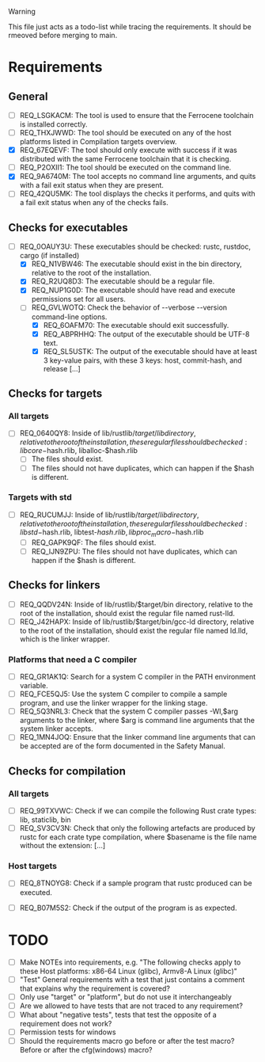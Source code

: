 > [!WARNING]
> This file just acts as a todo-list while tracing the requirements. It should be rmeoved before merging to main.

# Requirements

## General

- [ ] REQ_LSGKACM: The tool is used to ensure that the Ferrocene toolchain is installed correctly.
- [ ] REQ_THXJWWD: The tool should be executed on any of the host platforms listed in Compilation targets overview.
- [x] REQ_67EQEVF: The tool should only execute with success if it was distributed with the same Ferrocene toolchain that it is checking.
- [ ] REQ_P2OXII1: The tool should be executed on the command line.
- [x] REQ_9A6740M: The tool accepts no command line arguments, and quits with a fail exit status when they are present.
- [ ] REQ_42QU5MK: The tool displays the checks it performs, and quits with a fail exit status when any of the checks fails.

## Checks for executables

- [ ] REQ_0OAUY3U: These executables should be checked: rustc, rustdoc, cargo (if installed)
    - [x] REQ_N1VBW46: The executable should exist in the bin directory, relative to the root of the installation.
    - [x] REQ_R2UQ8D3: The executable should be a regular file.
    - [x] REQ_NUP1G0D: The executable should have read and execute permissions set for all users.
    - [ ] REQ_GVLWOTQ: Check the behavior of --verbose --version command-line options.
        - [x] REQ_6OAFM70: The executable should exit successfully.
        - [x] REQ_ABPRHHQ: The output of the executable should be UTF-8 text.
        - [x] REQ_SL5USTK: The output of the executable should have at least 3 key-value pairs, with these 3 keys: host, commit-hash, and release [...]

## Checks for targets

### All targets

- [ ] REQ_0640QY8: Inside of lib/rustlib/$target/lib directory, relative to the root of the installation, these regular files should be checked: libcore-$hash.rlib, liballoc-$hash.rlib
    - [ ] The files should exist.
    - [ ] The files should not have duplicates, which can happen if the $hash is different.

### Targets with std

- [ ] REQ_RUCUMJJ: Inside of lib/rustlib/$target/lib directory, relative to the root of the installation, these regular files should be checked: libstd-$hash.rlib, libtest-$hash.rlib, libproc_macro-$hash.rlib
    - [ ] REQ_GAPK9QF: The files should exist.
    - [ ] REQ_IJN9ZPU: The files should not have duplicates, which can happen if the $hash is different.

## Checks for linkers

- [ ] REQ_QQDV24N: Inside of lib/rustlib/$target/bin directory, relative to the root of the installation, should exist the regular file named rust-lld.
- [ ] REQ_J42HAPX: Inside of lib/rustlib/$target/bin/gcc-ld directory, relative to the root of the installation, should exist the regular file named ld.lld, which is the linker wrapper.

### Platforms that need a C compiler

- [ ] REQ_GR1AK1Q: Search for a system C compiler in the PATH environment variable.
- [ ] REQ_FCE5QJ5: Use the system C compiler to compile a sample program, and use the linker wrapper for the linking stage.
- [ ] REQ_5Q3NRL3: Check that the system C compiler passes -Wl,$arg arguments to the linker, where $arg is command line arguments that the system linker accepts.
- [ ] REQ_1MN4JOQ: Ensure that the linker command line arguments that can be accepted are of the form documented in the Safety Manual.

## Checks for compilation

### All targets

- [ ] REQ_99TXVWC: Check if we can compile the following Rust crate types: lib, staticlib, bin
- [ ] REQ_SV3CV3N: Check that only the following artefacts are produced by rustc for each crate type compilation, where $basename is the file name without the extension: [...]

### Host targets

- [ ] REQ_8TNOYG8: Check if a sample program that rustc produced can be executed.
- [ ] REQ_B07M5S2: Check if the output of the program is as expected.


# TODO

- [ ] Make NOTEs into requirements, e.g. "The following checks apply to these Host platforms: x86-64 Linux (glibc), Armv8-A Linux (glibc)"
- [ ] "Test" General requirements with a test that just contains a comment that explains why the requirement is covered?
- [ ] Only use "target" or "platform", but do not use it interchangeably
- [ ] Are we allowed to have tests that are not traced to any requirement?
- [ ] What about "negative tests", tests that test the opposite of a requirement does not work?
- [ ] Permission tests for windows
- [ ] Should the requirements macro go before or after the test macro? Before or after the cfg(windows) macro?
